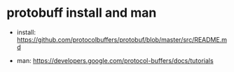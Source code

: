 # protobuff install and man

- install: https://github.com/protocolbuffers/protobuf/blob/master/src/README.md

- man: https://developers.google.com/protocol-buffers/docs/tutorials
